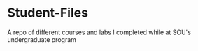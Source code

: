 # Student-Files
A repo of different courses and labs I completed while at SOU's undergraduate program

